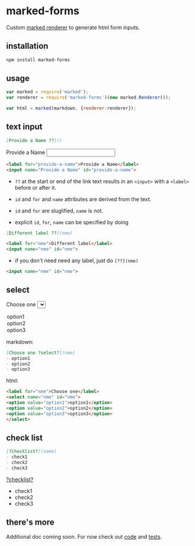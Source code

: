 # marked-forms

Custom [marked renderer](https://github.com/chjj/marked#renderer) to generate html form inputs.

## installation

```sh
npm install marked-forms
```

## usage

```javascript
var marked = require('marked');
var renderer = require('marked-forms')(new marked.Renderer());

var html = marked(markdown, {renderer:renderer});
```

## **text** input

```md
[Provide a Name ??]()
```

<label for="provide-a-name">Provide a Name</label> <input name="Provide a Name" id="provide-a-name">

```html
<label for="provide-a-name">Provide a Name</label>
<input name="Provide a Name" id="provide-a-name">
```

- `??` at the start or end of the link text results in an `<input>` with a `<label>` before or after it. 

- `id` and `for` and `name` attributes are derived from the text.

- `id` and `for` are sluglified, `name` is not.

- explicit `id`, `for`, `name` can be specified by doing
```md
[Different label ??](nme)
```
```html
<label for="nme">Different label</label>
<input name="nme" id="nme">
```

- if you don't need need any label, just do `[??](nme)`
```html
<input name="nme" id="nme">
```


## **select**

<label for="name">Choose one</label> <select name="Name" id="name">
<option value="option1">option1</option>
<option value="option2">option2</option>
<option value="option3">option3</option>
</select>

markdown:

```md
[Choose one ?select?](nme)
- option1
- option2
- option3
```

html:

```html
<label for="nme">Choose one</label>
<select name="nme" id="nme">
<option value="option1">option1</option>
<option value="option2">option2</option>
<option value="option3">option3</option>
</select>
```

## **check list**

```md
[?checklist?](name)
- check1
- check2
- check3
```

[?checklist?](name)
- check1
- check2
- check3

## there's more
Additional doc coming soon. For now check out [code](marked-forms.js) and [tests](test/test-marked-forms.js).